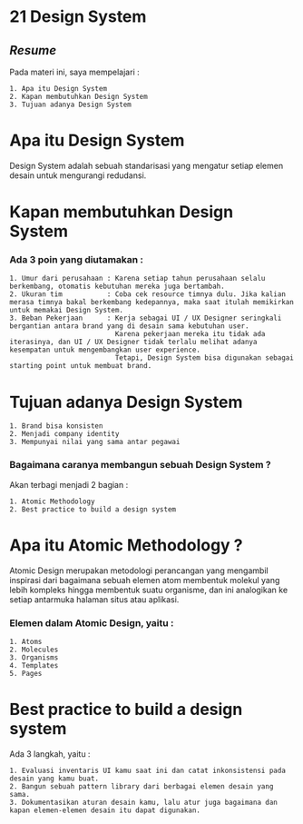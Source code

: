 # 21 Design System

## _Resume_
Pada materi ini, saya mempelajari :
```
1. Apa itu Design System
2. Kapan membutuhkan Design System
3. Tujuan adanya Design System
```

# Apa itu Design System
Design System adalah sebuah standarisasi yang mengatur setiap elemen desain untuk mengurangi redudansi.

# Kapan membutuhkan Design System
### Ada 3 poin yang diutamakan :
```
1. Umur dari perusahaan : Karena setiap tahun perusahaan selalu berkembang, otomatis kebutuhan mereka juga bertambah.
2. Ukuran tim           : Coba cek resource timnya dulu. Jika kalian merasa timnya bakal berkembang kedepannya, maka saat itulah memikirkan untuk memakai Design System.
3. Beban Pekerjaan      : Kerja sebagai UI / UX Designer seringkali bergantian antara brand yang di desain sama kebutuhan user.
                          Karena pekerjaan mereka itu tidak ada iterasinya, dan UI / UX Designer tidak terlalu melihat adanya kesempatan untuk mengembangkan user experience.
                          Tetapi, Design System bisa digunakan sebagai starting point untuk membuat brand.
```

# Tujuan adanya Design System
```
1. Brand bisa konsisten
2. Menjadi company identity
3. Mempunyai nilai yang sama antar pegawai
```

### Bagaimana caranya membangun sebuah Design System ?
Akan terbagi menjadi 2 bagian :
```
1. Atomic Methodology
2. Best practice to build a design system
```

# Apa itu Atomic Methodology ?
Atomic Design merupakan metodologi perancangan yang mengambil inspirasi dari bagaimana sebuah elemen atom membentuk molekul yang lebih kompleks hingga membentuk suatu organisme, dan ini analogikan ke setiap antarmuka halaman situs atau aplikasi.

### Elemen dalam Atomic Design, yaitu :
```
1. Atoms
2. Molecules
3. Organisms
4. Templates
5. Pages
```

# Best practice to build a design system
Ada 3 langkah, yaitu :
```
1. Evaluasi inventaris UI kamu saat ini dan catat inkonsistensi pada desain yang kamu buat.
2. Bangun sebuah pattern library dari berbagai elemen desain yang sama.
3. Dokumentasikan aturan desain kamu, lalu atur juga bagaimana dan kapan elemen-elemen desain itu dapat digunakan.
```
